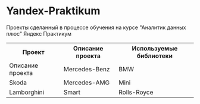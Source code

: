 # Yandex-Praktikum
Проекты сделанный в процессе обучения на курсе "Аналитик данных плюс" Яндекс Практикум
<table>
  <tbody>
    <tr>
      <th>Проект</th>
      <th>Описание проекта</th>
      <th>Используемые библиотеки</th>
    </tr>
    <tr>
      <td>Описание проекта</td>
      <td>Mercedes-Benz</td>
      <td>BMW</td>
    </tr>
    <tr>
      <td>Skoda</td>
      <td>Mercedes-AMG</td>
      <td>Mini</td>
    </tr>
    <tr>
      <td>Lamborghini</td>
      <td>Smart</td>
      <td>Rolls-Royce</td>
    </tr>
  </tbody>
</table>
